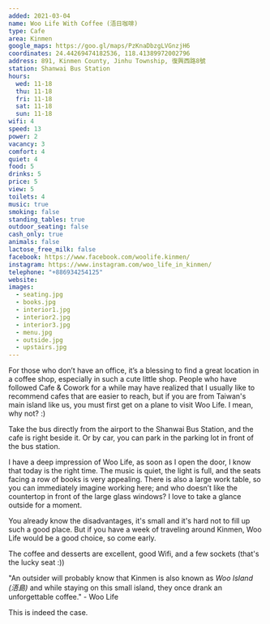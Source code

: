 ```yaml
---
added: 2021-03-04
name: Woo Life With Coffee (浯日咖啡)
type: Cafe
area: Kinmen
google_maps: https://goo.gl/maps/PzKnaDbzgLVGnzjH6
coordinates: 24.44269474182536, 118.41389972002796
address: 891, Kinmen County, Jinhu Township, 復興西路8號
station: Shanwai Bus Station
hours:
  wed: 11-18
  thu: 11-18
  fri: 11-18
  sat: 11-18
  sun: 11-18
wifi: 4
speed: 13
power: 2
vacancy: 3
comfort: 4
quiet: 4
food: 5
drinks: 5
price: 5
view: 5
toilets: 4
music: true
smoking: false
standing_tables: true
outdoor_seating: false
cash_only: true
animals: false
lactose_free_milk: false
facebook: https://www.facebook.com/woolife.kinmen/
instagram: https://www.instagram.com/woo_life_in_kinmen/
telephone: "+886934254125" 
website: 
images:
  - seating.jpg
  - books.jpg
  - interior1.jpg
  - interior2.jpg
  - interior3.jpg
  - menu.jpg
  - outside.jpg
  - upstairs.jpg
---
```


For those who don’t have an office, it’s a blessing to find a great location in a coffee shop, especially in such a cute little shop. People who have followed Cafe & Cowork for a while may have realized that I usually like to recommend cafes that are easier to reach, but if you are from Taiwan's main island like us, you must first get on a plane to visit Woo Life. I mean, why not? :)

Take the bus directly from the airport to the Shanwai Bus Station, and the cafe is right beside it. Or by car, you can park in the parking lot in front of the bus station.

I have a deep impression of Woo Life, as soon as I open the door, I know that today is the right time. The music is quiet, the light is full, and the seats facing a row of books is very appealing. There is also a large work table, so you can immediately imagine working here; and who doesn’t like the countertop in front of the large glass windows? I love to take a glance outside for a moment.

You already know the disadvantages, it's small and it's hard not to fill up such a good place. But if you have a week of traveling around Kinmen, Woo Life would be a good choice, so come early.

The coffee and desserts are excellent, good Wifi, and a few sockets (that's the lucky seat :))

"An outsider will probably know that Kinmen is also known as *Woo Island (浯島)* and while staying on this small island, they once drank an unforgettable coffee." - Woo Life

This is indeed the case.
